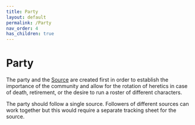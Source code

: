 ```yaml
---
title: Party
layout: default
permalink: /Party
nav_order: 4
has_children: true
---
```


# Party

The party and the [Source](Source) are created first in order to establish the importance of the community and allow for the rotation of heretics in case of death, retirement, or the desire to run a roster of different characters.

The party should follow a single source. Followers of different sources can work together but this would require a separate tracking sheet for the source.